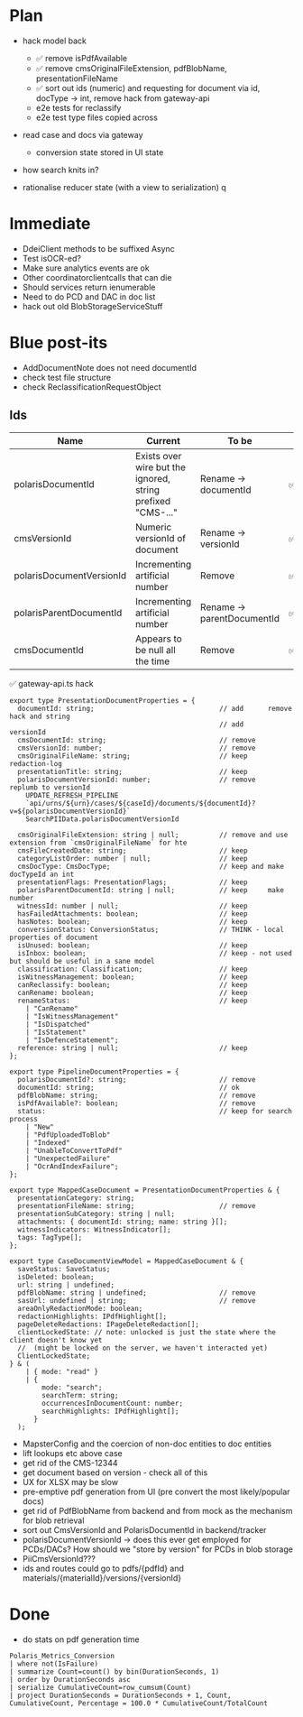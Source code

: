 # Plan

- hack model back

  - :white_check_mark: remove isPdfAvailable
  - :white_check_mark: remove cmsOriginalFileExtension, pdfBlobName, presentationFileName
  - :white_check_mark: sort out ids (numeric) and requesting for document via id, docType -> int, remove hack from gateway-api
  - e2e tests for reclassify
  - e2e test type files copied across

- read case and docs via gateway

  - conversion state stored in UI state

- how search knits in?

- rationalise reducer state (with a view to serialization)
  q

# Immediate

- DdeiClient methods to be suffixed Async
- Test isOCR-ed?
- Make sure analytics events are ok
- Other coordinatorclientcalls that can die
- Should services return ienumerable
- Need to do PCD and DAC in doc list
- hack out old BlobStorageServiceStuff

# Blue post-its

- AddDocumentNote does not need documentId
- check test file structure
- check ReclassificationRequestObject

## Ids

| Name                     | Current                                                     | To be                      |                    |
| ------------------------ | ----------------------------------------------------------- | -------------------------- | ------------------ |
| polarisDocumentId        | Exists over wire but the ignored, string prefixed "CMS-..." | Rename -> documentId       | :white_check_mark: |
| cmsVersionId             | Numeric versionId of document                               | Rename -> versionId        | :white_check_mark: |
| polarisDocumentVersionId | Incrementing artificial number                              | Remove                     | :white_check_mark: |
| polarisParentDocumentId  | Incrementing artificial number                              | Rename -> parentDocumentId | :white_check_mark: |
| cmsDocumentId            | Appears to be null all the time                             | Remove                     | :white_check_mark: |

:white_check_mark: gateway-api.ts hack

```
export type PresentationDocumentProperties = {
  documentId: string;                               // add      remove hack and string
                                                    // add      versionId
  cmsDocumentId: string;                            // remove
  cmsVersionId: number;                             // remove
  cmsOriginalFileName: string;                      // keep     redaction-log
  presentationTitle: string;                        // keep
  polarisDocumentVersionId: number;                 // remove   replumb to versionId
    UPDATE_REFRESH_PIPELINE
    `api/urns/${urn}/cases/${caseId}/documents/${documentId}?v=${polarisDocumentVersionId}`
    SearchPIIData.polarisDocumentVersionId

  cmsOriginalFileExtension: string | null;          // remove and use extension from `cmsOriginalFileName` for hte
  cmsFileCreatedDate: string;                       // keep
  categoryListOrder: number | null;                 // keep
  cmsDocType: CmsDocType;                           // keep and make docTypeId an int
  presentationFlags: PresentationFlags;             // keep
  polarisParentDocumentId: string | null;           // keep     make number
  witnessId: number | null;                         // keep
  hasFailedAttachments: boolean;                    // keep
  hasNotes: boolean;                                // keep
  conversionStatus: ConversionStatus;               // THINK - local properties of document
  isUnused: boolean;                                // keep
  isInbox: boolean;                                 // keep - not used but should be useful in a sane model
  classification: Classification;                   // keep
  isWitnessManagement: boolean;                     // keep
  canReclassify: boolean;                           // keep
  canRename: boolean;                               // keep
  renameStatus:                                     // keep
    | "CanRename"
    | "IsWitnessManagement"
    | "IsDispatched"
    | "IsStatement"
    | "IsDefenceStatement";
  reference: string | null;                         // keep
};

export type PipelineDocumentProperties = {
  polarisDocumentId?: string;                       // remove
  documentId: string;                               // ok
  pdfBlobName: string;                              // remove
  isPdfAvailable?: boolean;                         // remove
  status:                                           // keep for search process
    | "New"
    | "PdfUploadedToBlob"
    | "Indexed"
    | "UnableToConvertToPdf"
    | "UnexpectedFailure"
    | "OcrAndIndexFailure";
};

export type MappedCaseDocument = PresentationDocumentProperties & {
  presentationCategory: string;
  presentationFileName: string;                     // remove
  presentationSubCategory: string | null;
  attachments: { documentId: string; name: string }[];
  witnessIndicators: WitnessIndicator[];
  tags: TagType[];
};

export type CaseDocumentViewModel = MappedCaseDocument & {
  saveStatus: SaveStatus;
  isDeleted: boolean;
  url: string | undefined;
  pdfBlobName: string | undefined;                  // remove
  sasUrl: undefined | string;                       // remove
  areaOnlyRedactionMode: boolean;
  redactionHighlights: IPdfHighlight[];
  pageDeleteRedactions: IPageDeleteRedaction[];
  clientLockedState: // note: unlocked is just the state where the client doesn't know yet
  //  (might be locked on the server, we haven't interacted yet)
  ClientLockedState;
} & (
    | { mode: "read" }
    | {
        mode: "search";
        searchTerm: string;
        occurrencesInDocumentCount: number;
        searchHighlights: IPdfHighlight[];
      }
  );
```

- MapsterConfig and the coercion of non-doc entities to doc entities
- lift lookups etc above case
- get rid of the CMS-12344
- get document based on version - check all of this
- UX for XLSX may be slow
- pre-emptive pdf generation from UI (pre convert the most likely/popular docs)
- get rid of PdfBlobName from backend and from mock as the mechanism for blob retrieval
- sort out CmsVersionId and PolarisDocumentId in backend/tracker
- polarisDocumentVersionId -> does this ever get employed for PCDs/DACs? How should we "store by version" for PCDs in blob storage
- PiiCmsVersionId???
- ids and routes could go to pdfs/{pdfId} and materials/{materialId}/versions/{versionId}

# Done

- do stats on pdf generation time

```
Polaris_Metrics_Conversion
| where not(IsFailure)
| summarize Count=count() by bin(DurationSeconds, 1)
| order by DurationSeconds asc
| serialize CumulativeCount=row_cumsum(Count)
| project DurationSeconds = DurationSeconds + 1, Count, CumulativeCount, Percentage = 100.0 * CumulativeCount/TotalCount
```
